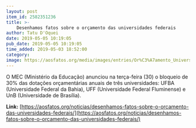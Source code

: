```yaml
---
layout: post
item_id: 2582351236
title: >-
    Desenhamos fatos sobre o orçamento das universidades federais
author: Tatu D'Oquei
date: 2019-05-05 10:19:05
pub_date: 2019-05-05 10:19:05
time_added: 2019-05-03 18:52:00
category: 
image: https://aosfatos.org/media/images/entries/Or%C3%A7amento_Universidades.jpg.1860x1080_q85_box-85%2C117%2C1557%2C972_crop_upscale.jpg
---
```


O MEC (Ministério da Educação) anunciou na terça-feira (30) o bloqueio de 30% das dotações orçamentárias anuais de três universidades: UFBA (Universidade Federal da Bahia), UFF (Universidade Federal Fluminense) e UnB (Universidade de Brasília).

**Link:** [https://aosfatos.org/noticias/desenhamos-fatos-sobre-o-orcamento-das-universidades-federais/](https://aosfatos.org/noticias/desenhamos-fatos-sobre-o-orcamento-das-universidades-federais/)

